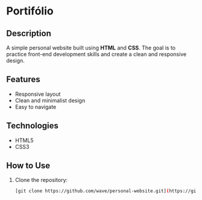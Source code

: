 # Portifólio

## Description
A simple personal website built using **HTML** and **CSS**. The goal is to practice front-end development skills and create a clean and responsive design.

## Features
- Responsive layout
- Clean and minimalist design
- Easy to navigate

## Technologies
- HTML5
- CSS3

## How to Use
1. Clone the repository:
   ```bash
   [git clone https://github.com/wave/personal-website.git](https://github.com/willianHAS/wave.git)

